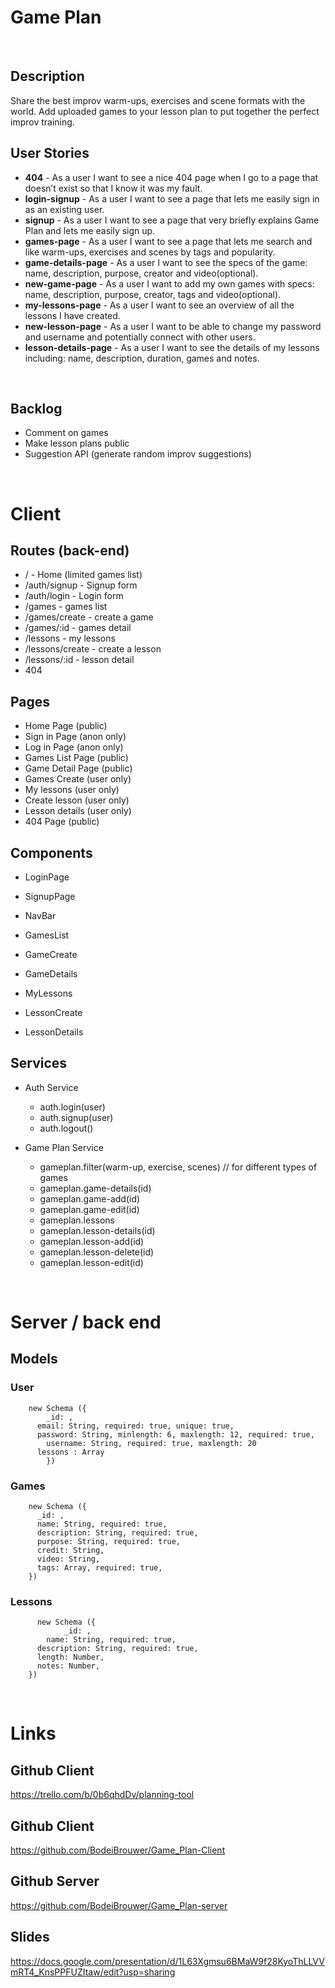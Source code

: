 # Game Plan
<br>

## Description
Share the best improv warm-ups, exercises and scene formats with the world.
Add uploaded games to your lesson plan to put together the perfect improv training.
<br>

## User Stories
- **404** - As a user I want to see a nice 404 page when I go to a page that doesn’t exist so that I know it was my fault.
- **login-signup** - As a user I want to see a page that lets me easily sign in as an existing user. 
- **signup** - As a user I want to see a page that very briefly explains Game Plan and lets me easily sign up.
- **games-page** - As a user I want to see a page that lets me search and like warm-ups, exercises and scenes by tags and popularity.
- **game-details-page** - As a user I want to see the specs of the game: name, description, purpose, creator and video(optional).
- **new-game-page** - As a user I want to add my own games with specs: name, description, purpose, creator, tags and video(optional).
- **my-lessons-page** - As a user I want to see an overview of all the lessons I have created.
- **new-lesson-page** - As a user I want to be able to change my password and username and potentially connect with other users.
- **lesson-details-page** - As a user I want to see the details of my lessons including: name, description, duration, games and notes.
<br>

## Backlog

 - Comment on games
 - Make lesson plans public
 - Suggestion API (generate random improv suggestions)

<br>

# Client

## Routes (back-end)

- /                 - Home (limited games list)
- /auth/signup      - Signup form
- /auth/login       - Login form
- /games            - games list
- /games/create     - create a game
- /games/:id        - games detail
- /lessons          - my lessons
- /lessons/create   - create a lesson
- /lessons/:id      - lesson detail
- 404


## Pages

- Home Page (public)
- Sign in Page (anon only)
- Log in Page (anon only)
- Games List Page (public)
- Game Detail Page (public)
- Games Create (user only)
- My lessons (user only)
- Create lesson (user only)
- Lesson details (user only)
- 404 Page (public)


## Components
- LoginPage

- SignupPage

- NavBar

- GamesList

- GameCreate

- GameDetails

- MyLessons

- LessonCreate

- LessonDetails


## Services

- Auth Service
  - auth.login(user)
  - auth.signup(user)
  - auth.logout()

- Game Plan Service
  - gameplan.filter(warm-up, exercise, scenes) // for different types of games
  - gameplan.game-details(id)
  - gameplan.game-add(id)
  - gameplan.game-edit(id)
  - gameplan.lessons
  - gameplan.lesson-details(id)   
  - gameplan.lesson-add(id)
  - gameplan.lesson-delete(id)
  - gameplan.lesson-edit(id)

<br>

# Server / back end

## Models
 
### User 

```
    new Schema ({
     	_id: ,
      email: String, required: true, unique: true,
      password: String, minlength: 6, maxlength: 12, required: true,
     	username: String, required: true, maxlength: 20
      lessons : Array
		})
```

### Games 
```
    new Schema ({
      _id: ,
      name: String, required: true,
      description: String, required: true,
      purpose: String, required: true,
      credit: String,
      video: String,
      tags: Array, required: true,
    })
```
    
### Lessons 
```
	  new Schema ({
			_id: ,
	    name: String, required: true,
      description: String, required: true,
      length: Number,
      notes: Number,
    })
```
    
<br>

# Links

## Github Client
https://trello.com/b/0b6qhdDv/planning-tool

## Github Client
https://github.com/BodeiBrouwer/Game_Plan-Client

## Github Server
https://github.com/BodeiBrouwer/Game_Plan-server

## Slides
https://docs.google.com/presentation/d/1L63Xgmsu6BMaW9f28KyoThLLVVmRT4_KnsPPFUZItaw/edit?usp=sharing